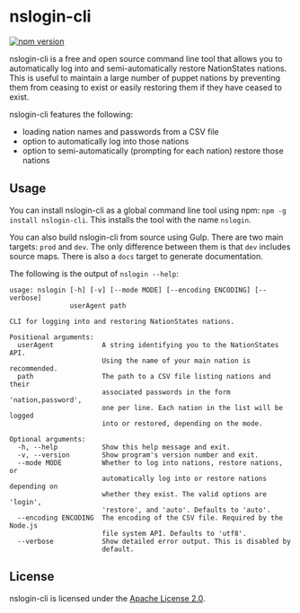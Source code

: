 # nslogin-cli #

[![npm version](https://badge.fury.io/js/nslogin-cli.svg)](https://badge.fury.io/js/nslogin-cli)

nslogin-cli is a free and open source command line tool that allows you to
automatically log into and semi-automatically restore NationStates nations.
This is useful to maintain a large number of puppet nations by preventing them
from ceasing to exist or easily restoring them if they have ceased to exist.

nslogin-cli features the following:

* loading nation names and passwords from a CSV file
* option to automatically log into those nations
* option to semi-automatically (prompting for each nation) restore those nations

## Usage ##

You can install nslogin-cli as a global command line tool using npm: 
`npm -g install nslogin-cli`. This installs the tool with the name `nslogin`.

You can also build nslogin-cli from source using Gulp. There are two main 
targets: `prod` and `dev`. The only difference between them is that `dev` 
includes source maps. There is also a `docs` target to generate documentation.

The following is the output of `nslogin --help`:

```
usage: nslogin [-h] [-v] [--mode MODE] [--encoding ENCODING] [--verbose]
               userAgent path

CLI for logging into and restoring NationStates nations.

Positional arguments:
  userAgent            A string identifying you to the NationStates API.
                       Using the name of your main nation is recommended.
  path                 The path to a CSV file listing nations and their
                       associated passwords in the form 'nation,password',
                       one per line. Each nation in the list will be logged
                       into or restored, depending on the mode.

Optional arguments:
  -h, --help           Show this help message and exit.
  -v, --version        Show program's version number and exit.
  --mode MODE          Whether to log into nations, restore nations, or
                       automatically log into or restore nations depending on
                       whether they exist. The valid options are 'login',
                       'restore', and 'auto'. Defaults to 'auto'.
  --encoding ENCODING  The encoding of the CSV file. Required by the Node.js
                       file system API. Defaults to 'utf8'.
  --verbose            Show detailed error output. This is disabled by
                       default.
```

## License ##

nslogin-cli is licensed under the [Apache License 2.0](http://www.apache.org/licenses/LICENSE-2.0).
